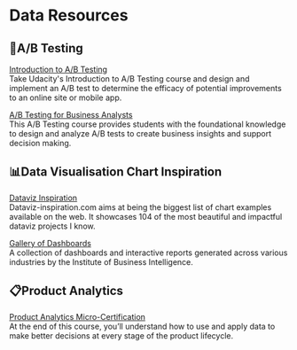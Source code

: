 # Data Resources


## 🔬A/B Testing
[Introduction to A/B Testing](https://www.udacity.com/course/ab-testing--ud257) <br/>
Take Udacity's Introduction to A/B Testing course and design and implement an A/B test to determine the efficacy of potential improvements to an online site or mobile app.

[A/B Testing for Business Analysts](https://www.udacity.com/course/ab-testing--ud979) <br/>
This A/B Testing course provides students with the foundational knowledge to design and analyze A/B tests to create business insights and support decision making.

## 📊Data Visualisation Chart Inspiration 
[Dataviz Inspiration](https://www.dataviz-inspiration.com/)<br/>
Dataviz-inspiration.com aims at being the biggest list of chart examples available on the web. It showcases 104 of the most beautiful and impactful dataviz projects I know.

[Gallery of Dashboards](https://alexkolokolov.com/en/gallery)<br/>
A collection of dashboards and interactive reports generated across various industries by the Institute of Business Intelligence.

## 📋Product Analytics
[Product Analytics Micro-Certification](https://productschool.teachable.com/p/productanalytics)<br/>
At the end of this course, you’ll understand how to use and apply data to make better decisions at every stage of the product lifecycle.





